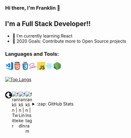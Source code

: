 ### Hi there, I'm Franklin 👋

## I'm a Full Stack Developer!!

- 🌱 I’m currently learning React
- 🥅 2020 Goals: Contribute more to Open Source projects

### **Languages and Tools:**

<img align="left" alt="Visual Studio Code" width="26px" src="https://raw.githubusercontent.com/github/explore/80688e429a7d4ef2fca1e82350fe8e3517d3494d/topics/visual-studio-code/visual-studio-code.png" />
<img align="left" alt="HTML5" width="26px" src="https://raw.githubusercontent.com/github/explore/80688e429a7d4ef2fca1e82350fe8e3517d3494d/topics/html/html.png" />
<img align="left" alt="CSS3" width="26px" src="https://raw.githubusercontent.com/github/explore/80688e429a7d4ef2fca1e82350fe8e3517d3494d/topics/css/css.png" />
<img align="left" alt="Sass" width="26px" src="https://raw.githubusercontent.com/github/explore/80688e429a7d4ef2fca1e82350fe8e3517d3494d/topics/sass/sass.png" />
<img align="left" alt="JavaScript" width="26px" src="https://raw.githubusercontent.com/github/explore/80688e429a7d4ef2fca1e82350fe8e3517d3494d/topics/javascript/javascript.png" />
<img align="left" alt="React" width="26px" src="https://raw.githubusercontent.com/github/explore/80688e429a7d4ef2fca1e82350fe8e3517d3494d/topics/react/react.png" />
<img align="left" alt="Node.js" width="26px" src="https://raw.githubusercontent.com/github/explore/80688e429a7d4ef2fca1e82350fe8e3517d3494d/topics/nodejs/nodejs.png" />
<br />
<br />

[![Top Langs](https://github-readme-stats.vercel.app/api/top-langs/?username=franklin-017)](https://github.com/anuraghazra/github-readme-stats)
<br /><br />

[<img align="left" alt="franklinandrus.netlify.app" width="22px" src="https://raw.githubusercontent.com/iconic/open-iconic/master/svg/globe.svg" />][website]
[<img align="left" alt="franklin | Twitter" width="22px" src="https://cdn.jsdelivr.net/npm/simple-icons@v3/icons/twitter.svg" />][twitter]
[<img align="left" alt="franklin | LinkedIn" width="22px" src="https://cdn.jsdelivr.net/npm/simple-icons@v3/icons/linkedin.svg" />][linkedin]
[<img align="left" alt="franklin | Instagram" width="22px" src="https://cdn.jsdelivr.net/npm/simple-icons@v3/icons/instagram.svg" />][instagram]
<br />


<details>
  <summary>:zap: GitHub Stats</summary>

  ![Franklins's GitHub stats](https://github-stats-red.vercel.app/api?username=franklin-017&show_icons=true&theme=radical)

</details>

[website]: https://franklinandrus.netlify.app
[twitter]: https://twitter.com/Franklin_017
[instagram]: https://www.instagram.com/frank_l_in_/
[linkedin]: https://www.linkedin.com/in/franklin-m-9b74a51a0/
